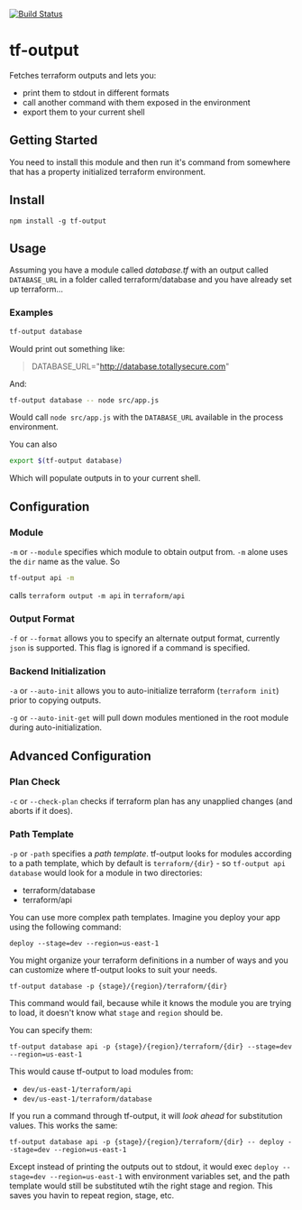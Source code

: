 [![Build Status](https://travis-ci.org/dougmoscrop/tf-output.svg?branch=master)](https://travis-ci.org/dougmoscrop/tf-output)

# tf-output

Fetches terraform outputs and lets you:

- print them to stdout in different formats
- call another command with them exposed in the environment
- export them to your current shell

## Getting Started

You need to install this module and then run it's command from somewhere that has a property initialized terraform environment.

## Install

`npm install -g tf-output`

## Usage

Assuming you have a module called *database.tf* with an output called `DATABASE_URL` in a folder called terraform/database and you have already set up terraform...

### Examples
```bash
tf-output database
```

Would print out something like:

> DATABASE_URL="http://database.totallysecure.com"

And:

```bash
tf-output database -- node src/app.js
```

Would call `node src/app.js` with the `DATABASE_URL` available in the process environment.

You can also

```bash
export $(tf-output database)
```
Which will populate outputs in to your current shell.

## Configuration

### Module

`-m` or `--module` specifies which module to obtain output from. `-m` alone uses the `dir` name as the value. So

```bash
tf-output api -m
```

calls `terraform output -m api` in `terraform/api`

### Output Format

`-f` or `--format` allows you to specify an alternate output format, currently `json` is supported. This flag is ignored if a command is specified.

### Backend Initialization

`-a` or `--auto-init` allows you to auto-initialize terraform (`terraform init`) prior to copying outputs.

`-g` or `--auto-init-get` will pull down modules mentioned in the root module during auto-initialization.

## Advanced Configuration

### Plan Check

`-c` or `--check-plan` checks if terraform plan has any unapplied changes (and aborts if it does).

### Path Template

`-p` or `-path` specifies a *path template*. tf-output looks for modules according to a path template, which by default is `terraform/{dir}` - so `tf-output api database` would look for a module in two directories:

- terraform/database
- terraform/api

You can use more complex path templates. Imagine you deploy your app using the following command:

`deploy --stage=dev --region=us-east-1`

You might organize your terraform definitions in a number of ways and you can customize where tf-output looks to suit your needs.

`tf-output database -p {stage}/{region}/terraform/{dir}`

This command would fail, because while it knows the module you are trying to load, it doesn't know what `stage` and `region` should be.

You can specify them:

`tf-output database api -p {stage}/{region}/terraform/{dir} --stage=dev --region=us-east-1`

This would cause tf-output to load modules from:

- `dev/us-east-1/terraform/api`
- `dev/us-east-1/terraform/database`

If you run a command through tf-output, it will *look ahead* for substitution values. This works the same:

`tf-output database api -p {stage}/{region}/terraform/{dir} -- deploy --stage=dev --region=us-east-1`

Except instead of printing the outputs out to stdout, it would exec `deploy --stage=dev --region=us-east-1` with environment variables set, and the path template would still be substituted wtih the right stage and region. This saves you havin to repeat region, stage, etc.
